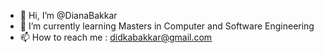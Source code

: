 - 👋 Hi, I’m @DianaBakkar
- 🌱 I’m currently learning Masters in Computer and Software Engineering
- 📫 How to reach me : didkabakkar@gmail.com

<!---
DianaBakkar/DianaBakkar is a ✨ special ✨ repository because its `README.md` (this file) appears on your GitHub profile.
You can click the Preview link to take a look at your changes.
--->
